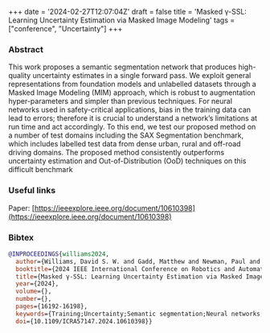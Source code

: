+++
date = '2024-02-27T12:07:04Z'
draft = false
title = 'Masked γ-SSL: Learning Uncertainty Estimation via Masked Image Modeling'
tags = ["conference", "Uncertainty"]
+++

### Abstract
This work proposes a semantic segmentation network that produces high-quality uncertainty estimates in a single forward pass.
We exploit general representations from foundation models and unlabelled datasets through a Masked Image Modeling (MIM) approach, which is robust to augmentation hyper-parameters and simpler than previous techniques.
For neural networks used in safety-critical applications, bias in the training data can lead to errors; therefore it is crucial to understand a network’s limitations at run time and act accordingly.
To this end, we test our proposed method on a number of test domains including the SAX Segmentation benchmark, which includes labelled test data from dense urban, rural and off-road driving domains.
The proposed method consistently outperforms uncertainty estimation and Out-of-Distribution (OoD) techniques on this difficult benchmark

### Useful links
Paper: [https://ieeexplore.ieee.org/document/10610398](https://ieeexplore.ieee.org/document/10610398)

### Bibtex 

``` bibtex
@INPROCEEDINGS{williams2024,
  author={Williams, David S. W. and Gadd, Matthew and Newman, Paul and De Martini, Daniele},
  booktitle={2024 IEEE International Conference on Robotics and Automation (ICRA)}, 
  title={Masked γ-SSL: Learning Uncertainty Estimation via Masked Image Modeling}, 
  year={2024},
  volume={},
  number={},
  pages={16192-16198},
  keywords={Training;Uncertainty;Semantic segmentation;Neural networks;Estimation;Training data;Benchmark testing;Segmentation;Scene Understanding;Introspection;Performance Assessment;Deep Learning;Autonomous Vehicles},
  doi={10.1109/ICRA57147.2024.10610398}}
```
